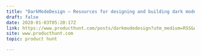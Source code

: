 ```yaml
---
title: "DarkModeDesign — Resources for designing and building dark mode apps"
draft: false
date: 2020-01-03T05:20:17Z
link: https://www.producthunt.com/posts/darkmodedesign?utm_medium=RSS&utm_source=hune
site: www.producthunt.com
topic: product hunt  

---
```

